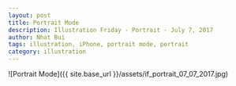 ```yaml
---
layout: post
title: Portrait Mode
description: Illustration Friday - Portrait - July 7, 2017
author: Nhat Bui
tags: illustration, iPhone, portrait mode, portrait
category: illustration
---
```


![Portrait Mode]({{ site.base_url }}/assets/if_portrait_07_07_2017.jpg)
